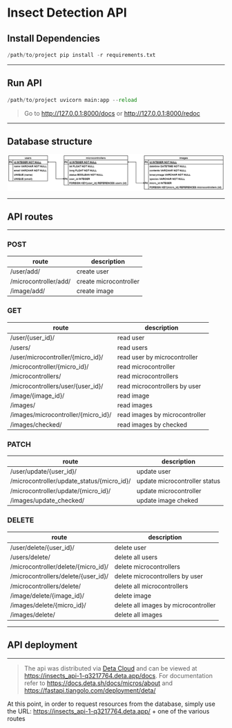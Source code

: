 # Insect Detection API

## Install Dependencies
```python
/path/to/project pip install -r requirements.txt
```
---
## Run API
```python
/path/to/project uvicorn main:app --reload
```
> Go to http://127.0.0.1:8000/docs or http://127.0.0.1:8000/redoc

---
## Database structure
![](./assets/database_structure_iot.png)

---
## API routes
---
### **POST**
|route|description|
|-------|------------|
|/user/add/|create user|
|/microcontroller/add/|create microcontroller|
|/image/add/|create image|

### **GET**
|route|description|
|----|----|
|/user/{user_id}/|read user|
|/users/|read users|
|/user/microcontroller/{micro_id}/|read user by microcontroller|
|/microcontroller/{micro_id}/|read microcontroller|
|/microcontrollers/|read microcontrollers|
|/microcontrollers/user/{user_id}/|read microcontrollers by user|
|/image/{image_id}/|read image|
|/images/|read images|
|/images/microcontroller/{micro_id}/|read images by microcontroller|
|/images/checked/|read images by checked|

### **PATCH**
|route|description|
|-|-|
|/user/update/{user_id}/|update user|
|/microcontroller/update_status/{micro_id}/|update microcontroller status|
|/microcontroller/update/{micro_id}/|update microcontroller|
|/images/update_checked/|update image cheked|

### **DELETE**
|route|description|
|-|-|
|/user/delete/{user_id}/|delete user|
|/users/delete/|delete all users|
|/microcontroller/delete/{micro_id}/|delete microcontrollers|
|/microcontrollers/delete/{user_id}/|delete microcontrollers by user|
|/microcontrollers/delete/|delete all microcontrollers|
|/image/delete/{image_id}/|delete image|
|/images/delete/{micro_id}/|delete all images by microcontroller|
|/images/delete/|delete all images|

---
## API deployment
---

> The api was distributed via [Deta Cloud](https://www.deta.sh/) and can be viewed at https://insects_api-1-q3217764.deta.app/docs. For documentation refer to https://docs.deta.sh/docs/micros/about and https://fastapi.tiangolo.com/deployment/deta/

At this point, in order to request resources from the database, simply use the URL: https://insects_api-1-q3217764.deta.app/ + one of the various routes

